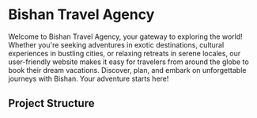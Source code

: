 # Bishan Travel Agency

Welcome to Bishan Travel Agency, your gateway to exploring the world! Whether you're seeking adventures in exotic destinations, cultural experiences in bustling cities, or relaxing retreats in serene locales, our user-friendly website makes it easy for travelers from around the globe to book their dream vacations. Discover, plan, and embark on unforgettable journeys with Bishan. Your adventure starts here!

## Project Structure

